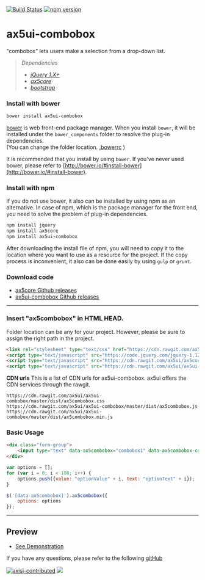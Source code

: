 [![Build Status](https://travis-ci.org/ax5ui/ax5ui-combobox.svg?branch=master)](https://travis-ci.org/ax5ui/ax5ui-combobox)
[![npm version](https://badge.fury.io/js/ax5ui-combobox.svg)](https://badge.fury.io/js/ax5ui-combobox)

# ax5ui-combobox
"combobox" lets users make a selection from a drop-down list.

> *Dependencies*
> * _[jQuery 1.X+](http://jquery.com/)_
> * _[ax5core](http://ax5.io/ax5core)_
> * _[bootstrap](http://getbootstrap.com/)_


### Install with bower
```sh
bower install ax5ui-combobox
```
[bower](http://bower.io/#install-bower) is web front-end package manager.
When you install `bower`, it will be installed under the `bower_components` folder to resolve the plug-in dependencies.  
(You can change the folder location. [.bowerrc](http://bower.io/docs/config/#bowerrc-specification) )

It is recommended that you install by using `bower`. 
If you've never used bower, please refer to [http://bower.io/#install-bower](http://bower.io/#install-bower).

### Install with npm
If you do not use bower, it also can be installed by using npm as an alternative.
In case of npm, which is the package manager for the front end, you need to solve the problem of plug-in dependencies.

```sh
npm install jquery
npm install ax5core
npm install ax5ui-combobox
```

After downloading the install file of npm, you will need to copy it to the location where you want to use as a resource for the project.
If the copy process is inconvenient, it also can be done easily by using `gulp` or `grunt`.

### Download code
- [ax5core Github releases](https://github.com/ax5ui/ax5core/releases)
- [ax5ui-combobox Github releases](https://github.com/ax5ui/ax5ui-combobox/releases)

* * *

### Insert "ax5combobox" in HTML HEAD.
Folder location can be any for your project. However, please be sure to assign the right path in the project.
```html
<link rel="stylesheet" type="text/css" href="https://cdn.rawgit.com/ax5ui/ax5ui-combobox/master/dist/ax5combobox.css" />
<script type="text/javascript" src="https://code.jquery.com/jquery-1.12.3.min.js"></script>
<script type="text/javascript" src="https://cdn.rawgit.com/ax5ui/ax5core/master/dist/ax5core.min.js"></script>
<script type="text/javascript" src="https://cdn.rawgit.com/ax5ui/ax5ui-combobox/master/dist/ax5combobox.min.js"></script>
```

**CDN urls**
This is a list of CDN urls for ax5ui-combobox. ax5ui offers the CDN services through the rawgit.
```
https://cdn.rawgit.com/ax5ui/ax5ui-combobox/master/dist/ax5combobox.css
https://cdn.rawgit.com/ax5ui/ax5ui-combobox/master/dist/ax5combobox.js
https://cdn.rawgit.com/ax5ui/ax5ui-combobox/master/dist/ax5combobox.min.js
```

### Basic Usage
```html
<div class="form-group">
    <input type="text" data-ax5combobox="combobox1" data-ax5combobox-config='{}'/>
</div>
```
```js
var options = [];
for (var i = 0; i < 100; i++) {
    options.push({value: "optionValue" + i, text: "optionText" + i});
}

$('[data-ax5combobox]').ax5combobox({
    options: options
});
```


***

## Preview
- [See Demonstration](http://ax5.io/ax5ui-combobox/demo/index.html)

If you have any questions, please refer to the following [gitHub](https://github.com/ax5ui/ax5ui-kernel)


[![axisj-contributed](https://img.shields.io/badge/AXISJ.com-Contributed-green.svg)](https://github.com/axisj)
![](https://img.shields.io/badge/Seowoo-Mondo&Thomas-red.svg)

